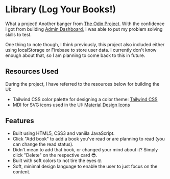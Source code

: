 # Library (Log Your Books!)

What a project! Another banger from [The Odin Project](https://www.theodinproject.com/). With the confidence I got from building [Admin Dashboard](https://github.com/brkyurun/Admin-Dashboard), I was able to put my problem solving skills to test.

One thing to note though, I think previously, this project also included either using localStorage or Firebase to store user data. I currently don't know enough about that, so I am planning to come back to this in future.

## Resources Used

During the project, I have referred to the resources below for building the UI:

- Tailwind CSS color palette for designing a color theme: [Tailwind CSS](https://tailwindcss.com/docs/customizing-colors)
- MDI for SVG icons used in the UI: [Material Design Icons](https://materialdesignicons.com/)

## Features

- Built using HTML5, CSS3 and vaniila JavaScript.
- Click "Add book" to add a book you've read or are planning to read (you can change the read status).
- Didn't mean to add that book, or changed your mind about it? Simply click "Delete" on the respective card 😎.
- Built with soft colors to not tire the eyes 🤓.
- Soft, minimal design language to enable the user to just focus on the content.
